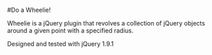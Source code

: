#Do a Wheelie!

Wheelie is a jQuery plugin that revolves a collection of jQuery objects around a given point with a specified radius.

Designed and tested with jQuery 1.9.1